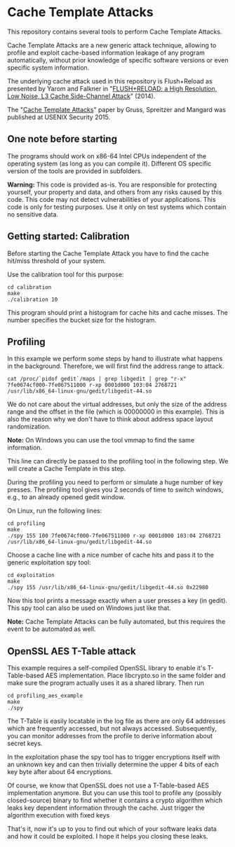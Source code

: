 # Cache Template Attacks
This repository contains several tools to perform Cache Template Attacks.

Cache Template Attacks are a new generic attack technique, allowing to profile and exploit cache-based information leakage of any program automatically, without prior knowledge of specific software versions or even specific system information.

The underlying cache attack used in this repository is Flush+Reload as presented by Yarom and Falkner in "[FLUSH+RELOAD: a High Resolution, Low Noise, L3 Cache Side-Channel Attack](https://www.usenix.org/conference/usenixsecurity14/technical-sessions/presentation/yarom)" (2014).

The "[Cache Template Attacks](https://www.usenix.org/conference/usenixsecurity15/technical-sessions/presentation/gruss)" paper by Gruss, Spreitzer and Mangard was published at USENIX Security 2015.

## One note before starting

The programs should work on x86-64 Intel CPUs independent of the operating system (as long as you can compile it). Different OS specific version of the tools are provided in subfolders.

**Warning:** This code is provided as-is. You are responsible for protecting yourself, your property and data, and others from any risks caused by this code. This code may not detect vulnerabilities of your applications. This code is only for testing purposes. Use it only on test systems which contain no sensitive data.

## Getting started: Calibration
Before starting the Cache Template Attack you have to find the cache hit/miss threshold of your system.

Use the calibration tool for this purpose:
```
cd calibration
make
./calibration 10
```
This program should print a histogram for cache hits and cache misses. The number specifies the bucket size for the histogram.

## Profiling
In this example we perform some steps by hand to illustrate what happens in the background.
Therefore, we will first find the address range to attack.
```
cat /proc/`pidof gedit`/maps | grep libgedit | grep "r-x"
7fe0674cf000-7fe067511000 r-xp 0001d000 103:04 2768721                   /usr/lib/x86_64-linux-gnu/gedit/libgedit-44.so
```
We do not care about the virtual addresses, but only the size of the address range and the offset in the file (which is 00000000 in this example). This is also the reason why we don't have to think about address space layout randomization.

**Note:** On Windows you can use the tool vmmap to find the same information.

This line can directly be passed to the profiling tool in the following step. We will create a Cache Template in this step.

During the profiling you need to perform or simulate a huge number of key presses. The profiling tool gives you 2 seconds of time to switch windows, e.g., to an already opened gedit window.

On Linux, run the following lines:
```
cd profiling
make
./spy 155 100 7fe0674cf000-7fe067511000 r-xp 0001d000 103:04 2768721                   /usr/lib/x86_64-linux-gnu/gedit/libgedit-44.so
```

Choose a cache line with a nice number of cache hits and pass it to the generic exploitation spy tool:
```
cd exploitation
make
./spy 155 /usr/lib/x86_64-linux-gnu/gedit/libgedit-44.so 0x22980
```
Now this tool prints a message exactly when a user presses a key (in gedit).
This spy tool can also be used on Windows just like that.

**Note:** Cache Template Attacks can be fully automated, but this requires the event to be automated as well.

## OpenSSL AES T-Table attack
This example requires a self-compiled OpenSSL library to enable it's T-Table-based AES implementation.
Place libcrypto.so in the same folder and make sure the program actually uses it as a shared library.
Then run
```
cd profiling_aes_example
make
./spy
```
The T-Table is easily locatable in the log file as there are only 64 addresses which are frequently accessed, but not always accessed.
Subsequently, you can monitor addresses from the profile to derive information about secret keys.

In the exploitation phase the spy tool has to trigger encryptions itself with an unknown key and can then trivially determine the upper 4 bits of each key byte after about 64 encryptions.

Of course, we know that OpenSSL does not use a T-Table-based AES implementation anymore. But you can use this tool to profile any (possibly closed-source) binary to find whether it contains a crypto algorithm which leaks key dependent information through the cache. Just trigger the algorithm execution with fixed keys 


That's it, now it's up to you to find out which of your software leaks data and how it could be exploited. I hope it helps you closing these leaks.
